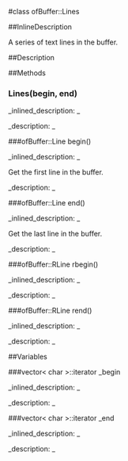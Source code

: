 #class ofBuffer::Lines


<!--
_visible: True_
_advanced: True_
_istemplated: False_
_extends: _
-->

##InlineDescription

A series of text lines in the buffer.






##Description





##Methods



### Lines(begin, end)

<!--
_syntax: Lines(begin, end)_
_name: Lines_
_returns: _
_returns_description: _
_parameters: vector< char >::iterator begin, vector< char >::iterator end_
_access: public_
_version_started: 0.9.0_
_version_deprecated: _
_summary: _
_constant: False_
_static: False_
_visible: True_
_advanced: False_
-->

_inlined_description: _







_description: _







<!----------------------------------------------------------------------------->

###ofBuffer::Line begin()

<!--
_syntax: begin()_
_name: begin_
_returns: ofBuffer::Line_
_returns_description: _
_parameters: _
_access: public_
_version_started: 0.9.0_
_version_deprecated: _
_summary: _
_constant: False_
_static: False_
_visible: True_
_advanced: False_
-->

_inlined_description: _

Get the first line in the buffer.





_description: _







<!----------------------------------------------------------------------------->

###ofBuffer::Line end()

<!--
_syntax: end()_
_name: end_
_returns: ofBuffer::Line_
_returns_description: _
_parameters: _
_access: public_
_version_started: 0.9.0_
_version_deprecated: _
_summary: _
_constant: False_
_static: False_
_visible: True_
_advanced: False_
-->

_inlined_description: _

Get the last line in the buffer.





_description: _







<!----------------------------------------------------------------------------->

###ofBuffer::RLine rbegin()

<!--
_syntax: rbegin()_
_name: rbegin_
_returns: ofBuffer::RLine_
_returns_description: _
_parameters: _
_access: public_
_version_started: 0.10.0_
_version_deprecated: _
_summary: _
_constant: False_
_static: False_
_visible: True_
_advanced: False_
-->

_inlined_description: _







_description: _







<!----------------------------------------------------------------------------->

###ofBuffer::RLine rend()

<!--
_syntax: rend()_
_name: rend_
_returns: ofBuffer::RLine_
_returns_description: _
_parameters: _
_access: public_
_version_started: 0.10.0_
_version_deprecated: _
_summary: _
_constant: False_
_static: False_
_visible: True_
_advanced: False_
-->

_inlined_description: _







_description: _







<!----------------------------------------------------------------------------->

##Variables



###vector< char >::iterator _begin

<!--
_name: _begin_
_type: vector< char >::iterator_
_access: private_
_version_started: 0.9.0_
_version_deprecated: _
_summary: _
_visible: True_
_constant: False_
_advanced: False_
-->

_inlined_description: _







_description: _







<!----------------------------------------------------------------------------->

###vector< char >::iterator _end

<!--
_name: _end_
_type: vector< char >::iterator_
_access: private_
_version_started: 0.9.0_
_version_deprecated: _
_summary: _
_visible: True_
_constant: False_
_advanced: False_
-->

_inlined_description: _







_description: _







<!----------------------------------------------------------------------------->

